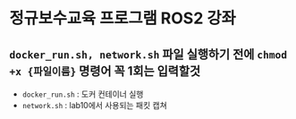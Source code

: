 # 정규보수교육 프로그램 ROS2 강좌

## `docker_run.sh, network.sh` 파일 실행하기 전에 `chmod +x {파일이름}` 명령어 꼭 1회는 입력할것

+ `docker_run.sh` : 도커 컨테이너 실행
+ `network.sh` : lab10에서 사용되는 패킷 캡쳐
